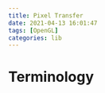 ```yaml
---
title: Pixel Transfer
date: 2021-04-13 16:01:47
tags: [OpenGL]
categories: lib
---
```


# Terminology
